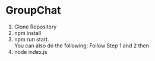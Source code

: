 # GroupChat
1. Clone Repository
2. npm install
3. npm run start.  
You can also do the following:
Follow Step 1 and 2 then
3. node index.js
